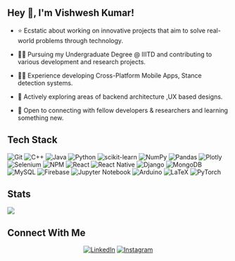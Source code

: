 ## Hey 👋,  I'm Vishwesh Kumar!  


  
- ⭐ Ecstatic about working on innovative projects that aim to solve real-world problems through technology.

- 👨‍🎓 Pursuing my Undergraduate Degree @ IIITD and contributing to various development and research projects. 

- 👨‍💻 Experience developing Cross-Platform Mobile Apps, Stance detection systems. 

- 🔭  Actively exploring areas of backend architecture ,UX based designs.

- 🤝  Open to connecting with fellow developers & researchers and learning something new.

## Tech Stack

![Git](https://img.shields.io/badge/Git-%23F05033.svg?style=flat-square&logo=git&logoColor=white)
![C++](https://img.shields.io/badge/C++-%2300599C.svg?style=flat-square&logo=c%2B%2B&logoColor=white)
![Java](https://img.shields.io/badge/Java-%23ED8B00.svg?style=flat-square&logo=java&logoColor=white)
![Python](https://img.shields.io/badge/Python-3670A0?style=flat-square&logo=python&logoColor=ffdd54)
![scikit-learn](https://img.shields.io/badge/SkLearn-%23F7931E.svg?style=flat-square&logo=scikit-learn&logoColor=white)
![NumPy](https://img.shields.io/badge/Numpy-%23013243.svg?style=flat-square&logo=numpy&logoColor=white)
![Pandas](https://img.shields.io/badge/Pandas-%23150458.svg?style=flat-square&logo=pandas&logoColor=white)
![Plotly](https://img.shields.io/badge/Plotly-%233F4F75.svg?style=flat-square&logo=plotly&logoColor=white)
![Selenium](https://img.shields.io/badge/-Selenium-%43B02A?style=flat-square&logo=selenium&logoColor=white)
![NPM](https://img.shields.io/badge/NPM-%23000000.svg?style=flat-square&logo=npm&logoColor=white)
![React](https://img.shields.io/badge/React-%2320232a.svg?style=flat-square&logo=react&logoColor=%2361DAFB)
![React Native](https://img.shields.io/badge/React_Native-%2320232a.svg?style=flat-square&logo=react&logoColor=%2361DAFB)
![Django](https://img.shields.io/badge/Django-%23092E20.svg?style=flat-square&logo=django&logoColor=white)
![MongoDB](https://img.shields.io/badge/MongoDB-%234ea94b.svg?style=flat-square&logo=mongodb&logoColor=white)
![MySQL](https://img.shields.io/badge/Mysql-%2300f.svg?style=flat-square&logo=mysql&logoColor=white)
![Firebase](https://img.shields.io/badge/Firebase-%23039BE5.svg?style=flat-square&logo=firebase)
![Jupyter Notebook](https://img.shields.io/badge/Jupyter-%23FA0F00.svg?style=flat-square&logo=jupyter&logoColor=white)
![Arduino](https://img.shields.io/badge/Arduino-00979D?style=flat-square&logo=Arduino&logoColor=white)
![LaTeX](https://img.shields.io/badge/Latex-%23008080.svg?style=flat-square&logo=latex&logoColor=white)
![PyTorch](https://img.shields.io/badge/PyTorch-%23EE4C2C.svg?style=for-the-badge&logo=PyTorch&logoColor=white)



## Stats

<!-- <div align="center"> -->
  <img align="center" src="https://github-readme-stats.vercel.app/api?username=vishwesh-D-kumar&show_icons=true&theme=dark&hide=stars&include_all_commits=true" />
<!--   <img align="center" src="https://github-readme-streak-stats.herokuapp.com/?user=anuneetanand&theme=dark" alt="anuneetanand" /> -->
<!-- </div> -->

<!-- 
<h3>🔢 Visitor Count</h3>

![Visitor Count](https://profile-counter.glitch.me/vishwesh-D-kumar/count.svg) -->
<!-- [![Top Langs](https://github-readme-stats.vercel.app/api/top-langs/?username=vishwesh-D-kumar&show_icons=true&hide=jupyter%20notebook)](https://github.com/vishwesh-D-kumar) -->

<!-- (https://github-readme-stats.vercel.app/api?username=vishwesh-D-kumar&show_icons=true)](https://github.com/vishwesh-D-kumar) -->

## Connect With Me

<p align="center">
<a href="https://www.linkedin.com/in/vishwesh-kumar-ba07a216a/"><img alt="LinkedIn" src="https://img.shields.io/badge/LinkedIn-Vishwesh%20Kumar-blue?style=flat-square&logo=linkedin"></a>
<a href="https://www.instagram.com/kr.vishwesh/"><img alt="Instagram" src="https://img.shields.io/badge/Instagram-kr.vishwesh-blue?style=flat-square&logo=instagram"></a>


